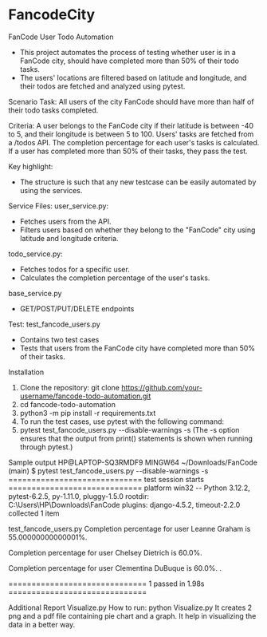 # FancodeCity

FanCode User Todo Automation
- This project automates the process of testing whether user is in a FanCode city, should have completed more than 50% of their todo tasks. 
- The users' locations are filtered based on latitude and longitude, and their todos are fetched and analyzed using pytest.

Scenario
Task: All users of the city FanCode should have more than half of their todo tasks completed.

Criteria:
A user belongs to the FanCode city if their latitude is between -40 to 5, and their longitude is between 5 to 100.
Users' tasks are fetched from a /todos API.
The completion percentage for each user's tasks is calculated.
If a user has completed more than 50% of their tasks, they pass the test.

Key highlight:
- The structure is such that any new testcase can be easily automated by using the services.

Service Files:
  user_service.py:
  - Fetches users from the API.
  - Filters users based on whether they belong to the "FanCode" city using latitude and longitude criteria.
  
  todo_service.py:
  - Fetches todos for a specific user.
  - Calculates the completion percentage of the user's tasks.
  
  base_service.py
  - GET/POST/PUT/DELETE endpoints

Test:
test_fancode_users.py  
- Contains two test cases
- Tests that users from the FanCode city have completed more than 50% of their tasks.

Installation
1) Clone the repository: git clone https://github.com/your-username/fancode-todo-automation.git
2) cd fancode-todo-automation
3) python3 -m pip install -r requirements.txt
4) To run the test cases, use pytest with the following command:
5) pytest test_fancode_users.py --disable-warnings -s
   (The -s option ensures that the output from print() statements is shown when running through pytest.)


Sample output
HP@LAPTOP-SQ3RMDF9 MINGW64 ~/Downloads/FanCode (main)
$ pytest test_fancode_users.py --disable-warnings -s
============================= test session starts =============================
platform win32 -- Python 3.12.2, pytest-6.2.5, py-1.11.0, pluggy-1.5.0
rootdir: C:\Users\HP\Downloads\FanCode
plugins: django-4.5.2, timeout-2.2.0
collected 1 item

test_fancode_users.py
Completion percentage for user Leanne Graham is 55.00000000000001%.

Completion percentage for user Chelsey Dietrich is 60.0%.

Completion percentage for user Clementina DuBuque is 60.0%.
.

============================== 1 passed in 1.98s ==============================


Additional Report
Visualize.py
How to run: python Visualize.py
It creates 2 png and a pdf file containing pie chart and a graph. It help in visualizing the data in a better way.